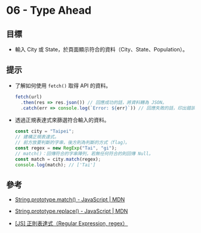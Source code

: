 # 06 - Type Ahead

## 目標

- 輸入 City 或 State，於頁面顯示符合的資料（City、State、Population）。

## 提示

- 了解如何使用 `fetch()` 取得 API 的資料。
  
  ```javascript
  fetch(url)
    .then(res => res.json()) // 回應成功的話，將資料轉為 JSON。
    .catch(err => console.log(`Error: ${err}`)) // 回應失敗的話，印出錯誤資訊。
  ```

- 透過正規表達式來篩選符合輸入的資料。
  
  ```javascript
  const city = "Taipei";
  // 建構正規表達式。
  // 前方放要判斷的字串，後方則為判斷的方式（flag）。
  const regex = new RegExp("Tai", "gi");
  // match()：回傳符合的字串陣列，若無任何符合的則回傳 Null。
  const match = city.match(regex);
  console.log(match); // ['Tai']
  ```

## 參考

- [String.prototype.match() - JavaScript | MDN](https://developer.mozilla.org/zh-TW/docs/Web/JavaScript/Reference/Global_Objects/String/match)

- [String.prototype.replace() - JavaScript | MDN](https://developer.mozilla.org/zh-TW/docs/Web/JavaScript/Reference/Global_Objects/String/replace)

- [[JS] 正則表達式（Regular Expression, regex）](https://pjchender.dev/javascript/js-regex/)

